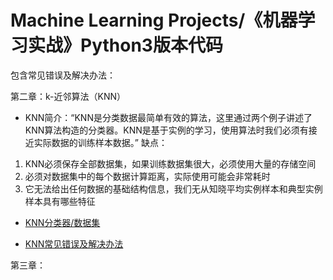# Machine Learning Projects/《机器学习实战》Python3版本代码
包含常见错误及解决办法：

第二章：k-近邻算法（KNN）

- KNN简介：“KNN是分类数据最简单有效的算法，这里通过两个例子讲述了KNN算法构造的分类器。KNN是基于实例的学习，使用算法时我们必须有接近实际数据的训练样本数据。”
缺点：
1. KNN必须保存全部数据集，如果训练数据集很大，必须使用大量的存储空间
2. 必须对数据集中的每个数据计算距离，实际使用可能会非常耗时
3. 它无法给出任何数据的基础结构信息，我们无从知晓平均实例样本和典型实例样本具有哪些特征

- [KNN分类器/数据集]()

- [KNN常见错误及解决办法](https://github.com/XiangyuDing/Machine-Learning-Projects/issues/1)

第三章：
